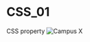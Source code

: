 # CSS_01
CSS property
![Campus X](https://user-images.githubusercontent.com/66555692/86542158-bd17a400-bf30-11ea-82a9-e6df768d355d.gif)
